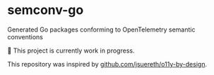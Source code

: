 # semconv-go

Generated Go packages conforming to OpenTelemetry semantic conventions

:construction: This project is currently work in progress.

This repository was inspired by [github.com/jsuereth/o11y-by-design](https://github.com/jsuereth/o11y-by-design).
